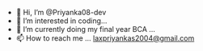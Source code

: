 - 👋 Hi, I’m @Priyanka08-dev
- 👀 I’m interested in coding...
- 🌱 I’m currently doing my final year BCA ...
- 📫 How to reach me ... laxpriyankas2004@gmail.com

<!---
Priyanka08-dev/Priyanka08-dev is a ✨ special ✨ repository because its `README.md` (this file) appears on your GitHub profile.
You can click the Preview link to take a look at your changes.
--->
